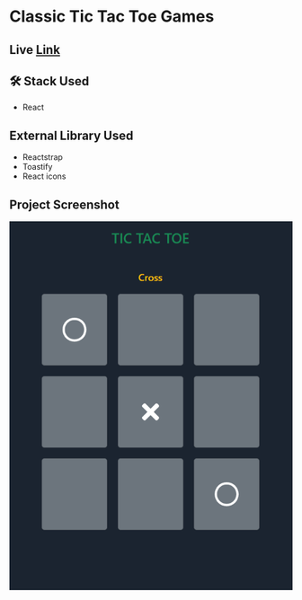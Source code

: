 # Classic Tic Tac Toe Games

## Live [Link](https://tic-tac-toe-g1.netlify.app/)

## 🛠 Stack Used
- React 

## External Library Used 
- Reactstrap
- Toastify
- React icons

## Project Screenshot 

![IMG](https://github.com/kobir1989/Tic-tac-toe-React-app/blob/master/public/Screenshot%202022-08-24%20105125.png)





